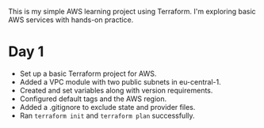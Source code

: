 This is my simple AWS learning project using Terraform. I'm exploring basic AWS services with hands-on practice.

# Day 1

- Set up a basic Terraform project for AWS.
- Added a VPC module with two public subnets in eu-central-1.
- Created and set variables along with version requirements.
- Configured default tags and the AWS region.
- Added a .gitignore to exclude state and provider files.
- Ran `terraform init` and `terraform plan` successfully.
